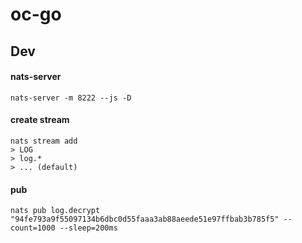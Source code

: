 # oc-go

## Dev

#### nats-server
```
nats-server -m 8222 --js -D
```

#### create stream
```
nats stream add
> LOG
> log.*
> ... (default)
```

#### pub
```
nats pub log.decrypt "94fe793a9f55097134b6dbc0d55faaa3ab88aeede51e97ffbab3b785f5" --count=1000 --sleep=200ms
```